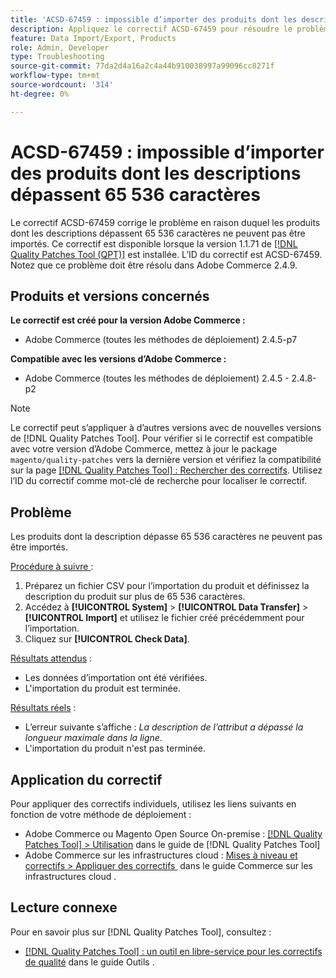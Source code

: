 ```yaml
---
title: 'ACSD-67459 : impossible d’importer des produits dont les descriptions dépassent 65 536 caractères'
description: Appliquez le correctif ACSD-67459 pour résoudre le problème d’Adobe Commerce en raison duquel les produits dont les descriptions dépassent 65 536 caractères ne peuvent pas être importés.
feature: Data Import/Export, Products
role: Admin, Developer
type: Troubleshooting
source-git-commit: 77da2d4a16a2c4a44b910038997a99096cc8271f
workflow-type: tm+mt
source-wordcount: '314'
ht-degree: 0%

---
```



# ACSD-67459 : impossible d’importer des produits dont les descriptions dépassent 65 536 caractères

Le correctif ACSD-67459 corrige le problème en raison duquel les produits dont les descriptions dépassent 65 536 caractères ne peuvent pas être importés. Ce correctif est disponible lorsque la version 1.1.71 de [[!DNL Quality Patches Tool (QPT)]](/help/tools/quality-patches-tool/quality-patches-tool-to-self-serve-quality-patches.md) est installée. L’ID du correctif est ACSD-67459. Notez que ce problème doit être résolu dans Adobe Commerce 2.4.9.

## Produits et versions concernés

**Le correctif est créé pour la version Adobe Commerce :**

* Adobe Commerce (toutes les méthodes de déploiement) 2.4.5-p7

**Compatible avec les versions d’Adobe Commerce :**

* Adobe Commerce (toutes les méthodes de déploiement) 2.4.5 - 2.4.8-p2

>[!NOTE]
>
>Le correctif peut s’appliquer à d’autres versions avec de nouvelles versions de [!DNL Quality Patches Tool]. Pour vérifier si le correctif est compatible avec votre version d’Adobe Commerce, mettez à jour le package `magento/quality-patches` vers la dernière version et vérifiez la compatibilité sur la page [[!DNL Quality Patches Tool] : Rechercher des correctifs](https://experienceleague.adobe.com/tools/commerce-quality-patches/index.html?lang=fr). Utilisez l’ID du correctif comme mot-clé de recherche pour localiser le correctif.

## Problème

Les produits dont la description dépasse 65 536 caractères ne peuvent pas être importés.

<u>Procédure à suivre </u> :

1. Préparez un fichier CSV pour l’importation du produit et définissez la description du produit sur plus de 65 536 caractères.
1. Accédez à **[!UICONTROL System]** > **[!UICONTROL Data Transfer]** > **[!UICONTROL Import]** et utilisez le fichier créé précédemment pour l’importation.
1. Cliquez sur **[!UICONTROL Check Data]**.

<u>Résultats attendus</u> :

* Les données d’importation ont été vérifiées.
* L&#39;importation du produit est terminée.

<u>Résultats réels</u> :

* L’erreur suivante s’affiche : *La description de l’attribut a dépassé la longueur maximale dans la ligne*.
* L&#39;importation du produit n&#39;est pas terminée.

## Application du correctif

Pour appliquer des correctifs individuels, utilisez les liens suivants en fonction de votre méthode de déploiement :

* Adobe Commerce ou Magento Open Source On-premise : [[!DNL Quality Patches Tool] > Utilisation](/help/tools/quality-patches-tool/usage.md) dans le guide de [!DNL Quality Patches Tool]
* Adobe Commerce sur les infrastructures cloud : [&#x200B; Mises à niveau et correctifs > Appliquer des correctifs &#x200B;](https://experienceleague.adobe.com/docs/commerce-cloud-service/user-guide/develop/upgrade/apply-patches.html?lang=fr) dans le guide Commerce sur les infrastructures cloud .

## Lecture connexe

Pour en savoir plus sur [!DNL Quality Patches Tool], consultez :

* [[!DNL Quality Patches Tool] : un outil en libre-service pour les correctifs de qualité](/help/tools/quality-patches-tool/quality-patches-tool-to-self-serve-quality-patches.md) dans le guide Outils .
